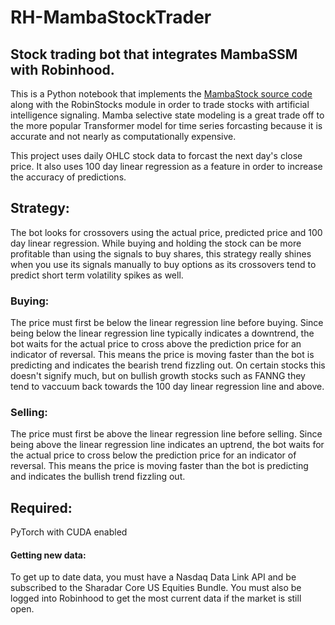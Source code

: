 # RH-MambaStockTrader
## Stock trading bot that integrates MambaSSM with Robinhood. 

This is a Python notebook that implements the [MambaStock source code](https://arxiv.org/abs/2402.18959) along with the RobinStocks module in order to trade stocks with artificial intelligence signaling. Mamba selective state modeling is a great trade off to the more popular Transformer model for time series forcasting because it is accurate and not nearly as computationally expensive.

This project uses daily OHLC stock data to forcast the next day's close price. 
It also uses 100 day linear regression as a feature in order to increase the accuracy of predictions. 


## Strategy:
The bot looks for crossovers using the actual price, predicted price and 100 day linear regression. 
While buying and holding the stock can be more profitable than using the signals to buy shares, this strategy really shines when you use its signals manually to buy options as its crossovers tend to predict short term volatility spikes as well.

### Buying:
The price must first be below the linear regression line before buying.
Since being below the linear regression line typically indicates a downtrend, the bot waits for the actual price to cross above the prediction price for an indicator of reversal. This means the price is moving faster than the bot is predicting and indicates the bearish trend fizzling out.
On certain stocks this doesn't signify much, but on bullish growth stocks such as FANNG they tend to vaccuum back towards the 100 day linear regression line and above.

### Selling:
The price must first be above the linear regression line before selling.
Since being above the linear regression line indicates an uptrend, the bot waits for the actual price to cross below the prediction price for an indicator of reversal. This means the price is moving faster than the bot is predicting and indicates the bullish trend fizzling out.

## Required: 
PyTorch with CUDA enabled

#### Getting new data:
To get up to date data, you must have a Nasdaq Data Link API and be subscribed to the Sharadar Core US Equities Bundle. You must also be logged into Robinhood to get the most current data if the market is still open. 
